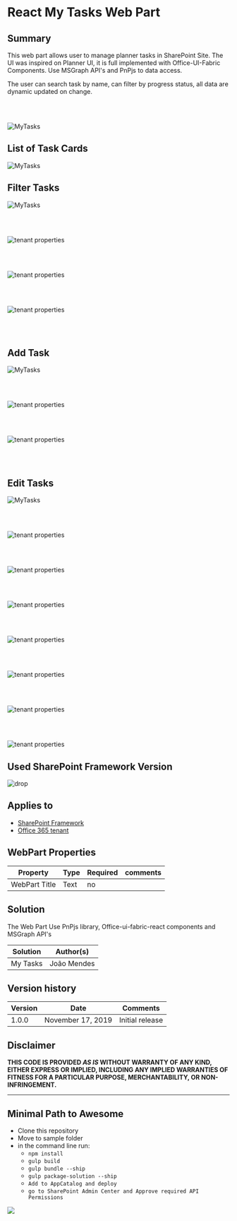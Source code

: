 # React My Tasks Web Part 

## Summary


This web part allows user to manage planner tasks in SharePoint Site. The UI was inspired on Planner UI, it is full implemented with Office-UI-Fabric Components. Use MSGraph API's and PnPjs to data access.

The user can search task by name, can filter by progress status, all data are dynamic updated on change.


</br>
</br>


![MyTasks](/sp-dev-fx-webparts/blob/master/samples/react-mytasks/assets/MyTasks.gif)



##  List of Task Cards



![MyTasks](https://github.com/joaojmendes/sp-dev-fx-webparts/blob/My-Tasks/samples/react-mytasks/assets/screen1.png)

## Filter Tasks


![MyTasks](https://github.com/joaojmendes/sp-dev-fx-webparts/blob/My-Tasks/samples/react-mytasks/assets/screen2.png)  

</br>
</br>


![tenant properties](https://github.com/joaojmendes/sp-dev-fx-webparts/blob/My-Tasks/samples/react-mytasks/assets/screen3.png)  


</br>
</br>


![tenant properties](https://github.com/joaojmendes/sp-dev-fx-webparts/blob/My-Tasks/samples/react-mytasks/assets/screen4.png) 


</br>
</br>


![tenant properties](https://github.com/joaojmendes/sp-dev-fx-webparts/blob/My-Tasks/samples/react-mytasks/assets/screen5.png)  

</br>
</br>

## Add Task  
  
![MyTasks](https://github.com/joaojmendes/sp-dev-fx-webparts/blob/My-Tasks/samples/react-mytasks/assets/AddTask.gif)

</br>
</br>



![tenant properties](https://github.com/joaojmendes/sp-dev-fx-webparts/blob/My-Tasks/samples/react-mytasks/assets/screen6.png)  

</br>
</br>


![tenant properties](https://github.com/joaojmendes/sp-dev-fx-webparts/blob/My-Tasks/samples/react-mytasks/assets/screen7.png)  

</br>
</br>

## Edit Tasks


![MyTasks](https://github.com/joaojmendes/sp-dev-fx-webparts/blob/My-Tasks/samples/react-mytasks/assets/EditTask.gif)

</br>
</br>

![tenant properties](https://github.com/joaojmendes/sp-dev-fx-webparts/blob/My-Tasks/samples/react-mytasks/assets/screen8.png)  
  

</br>
</br>


![tenant properties](https://github.com/joaojmendes/sp-dev-fx-webparts/blob/My-Tasks/samples/react-mytasks/assets/screen9.png)  
  

</br>
</br>


![tenant properties](https://github.com/joaojmendes/sp-dev-fx-webparts/blob/My-Tasks/samples/react-mytasks/assets/screen10.png)  

</br>
</br>


![tenant properties](https://github.com/joaojmendes/sp-dev-fx-webparts/blob/My-Tasks/samples/react-mytasks/assets/screen11.png)  

  

</br>
</br>


![tenant properties](https://github.com/joaojmendes/sp-dev-fx-webparts/blob/My-Tasks/samples/react-mytasks/assets/screen12.png)  


</br>
</br>



![tenant properties](https://github.com/joaojmendes/sp-dev-fx-webparts/blob/My-Tasks/samples/react-mytasks/assets/screen13.png)  

  
</br>
</br>



![tenant properties](https://github.com/joaojmendes/sp-dev-fx-webparts/blob/My-Tasks/samples/react-mytasks/assets/screen14.png)  

  


## Used SharePoint Framework Version 
![drop](https://img.shields.io/badge/version-1.9.1-green.svg)

## Applies to

* [SharePoint Framework](https:/dev.office.com/sharepoint)
* [Office 365 tenant](https://dev.office.com/sharepoint/docs/spfx/set-up-your-development-environment)

## WebPart Properties
 
Property |Type|Required| comments
--------------------|----|--------|----------
WebPart Title| Text| no|
 

## Solution
The Web Part Use PnPjs library, Office-ui-fabric-react components and MSGraph API's

Solution|Author(s)
--------|---------
My Tasks |João Mendes

## Version history

Version|Date|Comments
-------|----|--------
1.0.0|November 17, 2019|Initial release

## Disclaimer
**THIS CODE IS PROVIDED *AS IS* WITHOUT WARRANTY OF ANY KIND, EITHER EXPRESS OR IMPLIED, INCLUDING ANY IMPLIED WARRANTIES OF FITNESS FOR A PARTICULAR PURPOSE, MERCHANTABILITY, OR NON-INFRINGEMENT.**

---

## Minimal Path to Awesome

- Clone this repository
- Move to sample folder
- in the command line run:
  - `npm install`
  - `gulp build`
  - `gulp bundle --ship`
  - `gulp package-solution --ship`
  - `Add to AppCatalog and deploy`
   - `go to SharePoint Admin Center and Approve required API Permissions`


<img src="https://telemetry.sharepointpnp.com/sp-dev-fx-webparts/samples/react-MyTask" />
